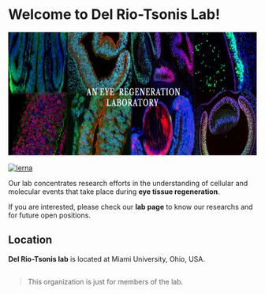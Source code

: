 # Welcome to Del Rio-Tsonis Lab!

<p align="center">
  <a href="https://www.eyeregenerationlab.com/">
    <img src="https://github.com/Neofita22/Images/blob/main/piclab.JPG?raw=true" width= 650px height="250px">
  </a>
</p>

[![lerna](https://img.shields.io/badge/lab-page-9cf) ](https://www.eyeregenerationlab.com/)

Our lab concentrates research efforts in the understanding of cellular and molecular events that take place during **eye tissue regeneration**.

If you are interested, please check our **lab page** to know our researchs and for future open positions.




## Location

**Del Rio-Tsonis lab** is located at Miami University, Ohio, USA. 



##
> This organization is just for members of the lab.

